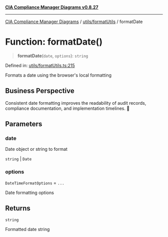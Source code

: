 [**CIA Compliance Manager Diagrams v0.8.27**](../../../README.md)

***

[CIA Compliance Manager Diagrams](../../../modules.md) / [utils/formatUtils](../README.md) / formatDate

# Function: formatDate()

> **formatDate**(`date`, `options`): `string`

Defined in: [utils/formatUtils.ts:215](https://github.com/Hack23/cia-compliance-manager/blob/26bb73ca86d23be8656cdd29d12202323a449310/src/utils/formatUtils.ts#L215)

Formats a date using the browser's local formatting

## Business Perspective

Consistent date formatting improves the readability of audit records,
compliance documentation, and implementation timelines. 📅

## Parameters

### date

Date object or string to format

`string` | `Date`

### options

`DateTimeFormatOptions` = `...`

Date formatting options

## Returns

`string`

Formatted date string
